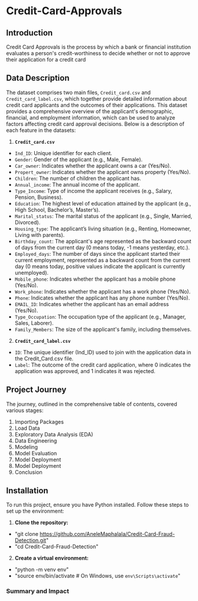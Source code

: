 # **Credit-Card-Approvals**

## Introduction
Credit Card Approvals is the process by which a bank or financial institution evaluates a person's credit-worthiness to decide whether or not to approve their application for a credit card 

## Data Description
The dataset comprises two main files, `Credit_card.csv` and `Credit_card_label.csv`, which together provide detailed information about credit card applicants and the outcomes of their applications. This dataset provides a comprehensive overview of the applicant's demographic, financial, and employment information, which can be used to analyze factors affecting credit card approval decisions. Below is a description of each feature in the datasets:

1. **`Credit_card.csv`**
- `Ind_ID`: Unique identifier for each client.
- `Gender`: Gender of the applicant (e.g., Male, Female).
- `Car_owner`: Indicates whether the applicant owns a car (Yes/No).
- `Propert_owner`: Indicates whether the applicant owns property (Yes/No).
- `Children`: The number of children the applicant has.
- `Annual_income`: The annual income of the applicant.
- `Type_Income`: Type of income the applicant receives (e.g., Salary, Pension, Business).
- `Education`: The highest level of education attained by the applicant (e.g., High School, Bachelor’s, Master’s).
- `Marital_status`: The marital status of the applicant (e.g., Single, Married, Divorced).
- `Housing_type`: The applicant’s living situation (e.g., Renting, Homeowner, Living with parents).
- `Birthday_count`: The applicant's age represented as the backward count of days from the current day (0 means today, -1 means yesterday, etc.).
- `Employed_days`: The number of days since the applicant started their current employment, represented as a backward count from the current day (0 means today, positive values indicate the applicant is currently unemployed).
- `Mobile_phone`: Indicates whether the applicant has a mobile phone (Yes/No).
- `Work_phone`: Indicates whether the applicant has a work phone (Yes/No).
- `Phone`: Indicates whether the applicant has any phone number (Yes/No).
- `EMAIL_ID`: Indicates whether the applicant has an email address (Yes/No).
- `Type_Occupation`: The occupation type of the applicant (e.g., Manager, Sales, Laborer).
- `Family_Members`: The size of the applicant's family, including themselves.

2. **`Credit_card_label.csv`**
- `ID`: The unique identifier (Ind_ID) used to join with the application data in the Credit_Card.csv file.
- `Label`: The outcome of the credit card application, where 0 indicates the application was approved, and 1 indicates it was rejected.

## Project Journey
The journey, outlined in the comprehensive table of contents, covered various stages:

1. Importing Packages
2. Load Data
3. Exploratory Data Analysis (EDA)
4. Data Engineering
5. Modeling
6. Model Evaluation
7. Model Deployment
8. Model Deployment
9. Conclusion


## Installation
To run this project, ensure you have Python installed. Follow these steps to set up the environment:

1. **Clone the repository:**
- "git clone https://github.com/AneleMaphalala/Credit-Card-Fraud-Detection.git"
- "cd Credit-Card-Fraud-Detection"

2. **Create a virtual environment:**
- "python -m venv env"
- "source env/bin/activate  # On Windows, use `env\Scripts\activate`"

### **Summary and Impact**
